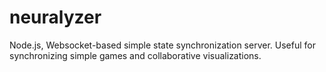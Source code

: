 # neuralyzer
Node.js, Websocket-based simple state synchronization server. Useful for synchronizing simple games and collaborative visualizations. 
